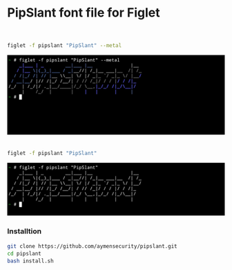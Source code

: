 <h1>PipSlant font file for Figlet</h1>
<br>

```bash
figlet -f pipslant "PipSlant" --metal
```

<center><img src="./banner.jpg"></center>

<br>

```bash
figlet -f pipslant "PipSlant" 
```

<center><img src="./image.jpg"></center>
<h3>
Installtion 
</h3>

```bash
git clone https://github.com/aymensecurity/pipslant.git
cd pipslant
bash install.sh
```
